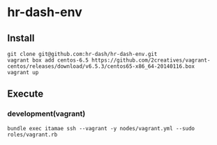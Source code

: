 # hr-dash-env

## Install
```
git clone git@github.com:hr-dash/hr-dash-env.git
vagrant box add centos-6.5 https://github.com/2creatives/vagrant-centos/releases/download/v6.5.3/centos65-x86_64-20140116.box
vagrant up
```

## Execute
### development(vagrant)
```
bundle exec itamae ssh --vagrant -y nodes/vagrant.yml --sudo roles/vagrant.rb
```
